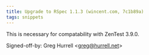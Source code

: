 ```yaml
---
title: Upgrade to RSpec 1.1.3 (wincent.com, 7c1b89a)
tags: snippets
---
```


This is necessary for compatability with ZenTest 3.9.0.

Signed-off-by: Greg Hurrell &lt;greg@hurrell.net&gt;
